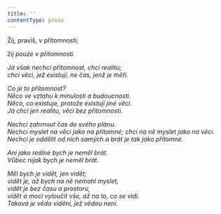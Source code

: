 ```yaml
---
title: ''
contentType: prose
---
```


<section>

Žij, pravíš, v přítomnosti;

_žij pouze v přítomnosti._

</section>

<section>

_Já však nechci přítomnost, chci realitu;  
chci věci, jež existují, ne čas, jenž je měří._

</section>

<section>

_Co je to přítomnost?  
Něco ve vztahu k minulosti a budoucnosti.  
Něco, co existuje, protože existují jiné věci.  
Já chci jen realitu, věci bez přítomnosti._

</section>

<section>

_Nechci zahrnout čas do svého plánu.  
Nechci myslet na věci jako na přítomné; chci na ně myslet jako na věci.  
Nechci je oddělit od nich samých a brát je tak jako přítomné._

</section>

<section>

_Ani jako reálné bych je neměl brát.  
Vůbec nijak bych je neměl brát._

</section>

<section>

_Měl bych je vidět, jen vidět;  
vidět je, až bych na ně nemohl myslet,  
vidět je bez času a prostoru,  
vidět a moci vyloučit vše, až na to, co se vidí.  
Taková je věda vidění, jež vědou není._

</section>
